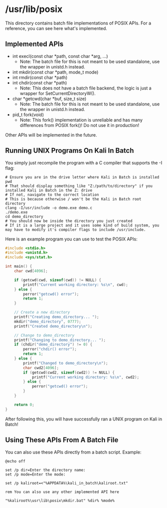 # /usr/lib/posix

This directory contains batch file implementations of POSIX APIs. For a reference, you can see here what's implemented.

## Implemented APIs

* int execl(const char *path, const char \*arg, ...)
  * Note: The batch file for this is not meant to be used standalone, use the wrapper in unistd.h instead.
* int mkdir(const char *path, mode_t mode)
* int rmdir(const char *path)
* int chdir(const char *path)
  * Note: This does not have a batch file backend, the logic is just a wrapper for SetCurrentDirectoryW().
* char *getcwd(char \*buf, size_t size)
  * Note: The batch file for this is not meant to be used standalone, use the wrapper in unistd.h instead.
* pid_t fork(void)
  * Note: This fork() implementation is unreliable and has many differences from POSIX fork()! Do not use it in production!

Other APIs will be implemented in the future.

## Running UNIX Programs On Kali In Batch

You simply just recompile the program with a C compiler that supports the -I flag:

```shell
# Ensure you are in the drive letter where Kali in Batch is installed
pwd
# That should display something like "Z:/path/to/directory" if you installed Kali in Batch in the Z: drive
# If not, navigate to the correct location
# This is because otherwise / won't be the Kali in Batch root directory
clang -I/usr/include -o demo.exe demo.c
./demo.exe
cd demo_directory
# You should now be inside the directory you just created
# If it is a large project and it uses some kind of build system, you may have to modify it's compiler flags to include /usr/include.
```

Here is an example program you can use to test the POSIX APIs:

```c
#include <stdio.h>
#include <unistd.h>
#include <sys/stat.h>

int main() {
    char cwd[4096];

    if (getcwd(cwd, sizeof(cwd)) != NULL) {
        printf("Current working directory: %s\n", cwd);
    } else {
        perror("getcwd() error");   
        return 1;
    }

    // Create a new directory
    printf("Creating demo_directory... ");
    mkdir("demo_directory", 0777);
    printf("Created demo_directory\n");

    // Change to demo_directory
    printf("Changing to demo_directory... ");
    if (chdir("demo_directory") != 0) {
        perror("chdir() error");
        return 1;
    } else {
        printf("Changed to demo_directory\n");
        char cwd2[4096];
        if (getcwd(cwd2, sizeof(cwd2)) != NULL) {
            printf("Current working directory: %s\n", cwd2);
        } else {
            perror("getcwd() error");
        }
    }

    return 0;
}
```

After following this, you will have successfully ran a UNIX program on Kali in Batch!

## Using These APIs From A Batch File

You can also use these APIs directly from a batch script. Example:

```batch
@echo off

set /p dir=Enter the directory name: 
set /p mode=Enter the mode: 

set /p kaliroot=<"%APPDATA%\kali_in_batch\kaliroot.txt"

rem You can also use any other implemented API here

"%kaliroot%\usr\lib\posix\mkdir.bat" %dir% %mode%
```
